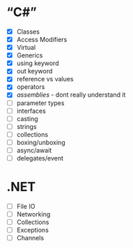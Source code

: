 # “C#”
- [x] Classes
- [x] Access Modifiers
- [x] Virtual
- [x] Generics
- [x] using keyword
- [x] out keyword
- [x] reference vs values
- [x] operators
- [x] *assemblies* - dont really understand it 
- [ ] parameter types
- [ ] interfaces
- [ ] casting
- [ ] strings
- [ ] collections
- [ ] boxing/unboxing
- [ ] async/await
- [ ] delegates/event

# .NET
- [ ] File IO
- [ ] Networking
- [ ] Collections
- [ ] Exceptions
- [ ] Channels